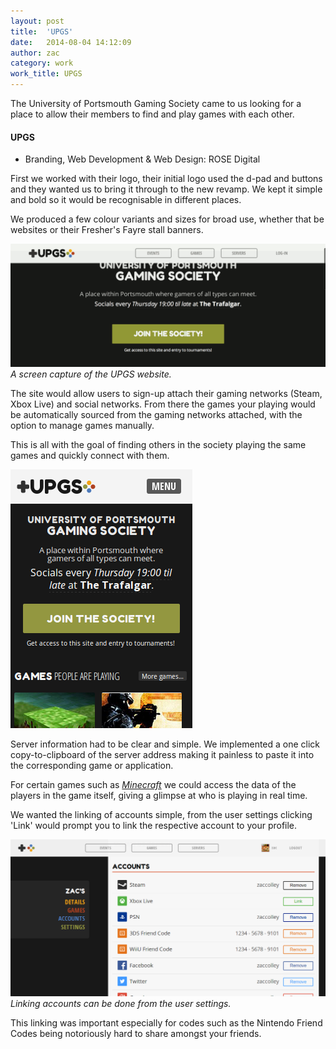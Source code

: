 ```yaml
---
layout: post
title:  'UPGS'
date:   2014-08-04 14:12:09
author: zac
category: work
work_title: UPGS
---
```


The University of Portsmouth Gaming Society came to us looking for a place to allow their members to find and play games with each other.

<div class="blog-work">
	<h4 class="UPGS">UPGS</h4>
	<ul>
		<li>Branding, Web Development &amp; Web Design: ROSE Digital</li>
	</ul>
</div>

First we worked with their logo, their initial logo used the d-pad and buttons and they wanted us to bring it through to the new revamp. We kept it simple and bold so it would be recognisable in different places.

We produced a few colour variants and sizes for broad use, whether that be websites or their Fresher's Fayre stall banners.

<img class="img-screen" src="/assets/upgs/upgs-screen-animated.gif" alt="A screen capture of the UPGS website">
<em class="caption">A screen capture of the UPGS website.</em>

The site would allow users to sign-up attach their gaming networks (Steam, Xbox Live) and social networks. From there the games your playing would be automatically sourced from the gaming networks attached, with the option to manage games manually.

This is all with the goal of finding others in the society playing the same games and quickly connect with them.

<img class="img-right img-screen" src="/assets/upgs/upgs-screen-mobile.png" alt="Screenshot of the UPGS website at a typical mobile screen size">

Server information had to be clear and simple. We implemented a one click copy-to-clipboard of the server address making it painless to paste it into the corresponding game or application.

For certain games such as _[Minecraft](http://minecraft.net)_ we could access the data of the players in the game itself, giving a glimpse at who is playing in real time.

We wanted the linking of accounts simple, from the user settings clicking 'Link' would prompt you to link the respective account to your profile.

<img class="img-screen" src="/assets/upgs/upgs-screen-desktop.png" alt="Screenshot of the UPGS website at a typical desktop screen size">
<em class="caption">Linking accounts can be done from the user settings.</em>

This linking was important especially for codes such as the Nintendo Friend Codes being notoriously hard to share amongst your friends.
